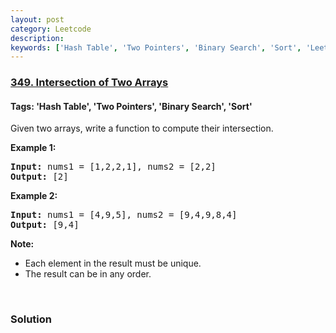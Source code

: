 ```yaml
---
layout: post
category: Leetcode
description: 
keywords: ['Hash Table', 'Two Pointers', 'Binary Search', 'Sort', 'Leetcode', 'Easy']
---
```

### [349. Intersection of Two Arrays](https://leetcode.com/problems/intersection-of-two-arrays)

#### Tags: 'Hash Table', 'Two Pointers', 'Binary Search', 'Sort'

<div class="content__u3I1 question-content__JfgR"><div><p>Given two arrays, write a function to compute their intersection.</p>
<p><strong>Example 1:</strong></p>
<pre><strong>Input: </strong>nums1 = <span id="example-input-1-1">[1,2,2,1]</span>, nums2 = <span id="example-input-1-2">[2,2]</span>
<strong>Output: </strong><span id="example-output-1">[2]</span>
</pre>
<div>
<p><strong>Example 2:</strong></p>
<pre><strong>Input: </strong>nums1 = <span id="example-input-2-1">[4,9,5]</span>, nums2 = <span id="example-input-2-2">[9,4,9,8,4]</span>
<strong>Output: </strong><span id="example-output-2">[9,4]</span></pre>
</div>
<p><b>Note:</b></p>
<ul>
<li>Each element in the result must be unique.</li>
<li>The result can be in any order.</li>
</ul>
<p> </p>
</div></div>

### Solution
